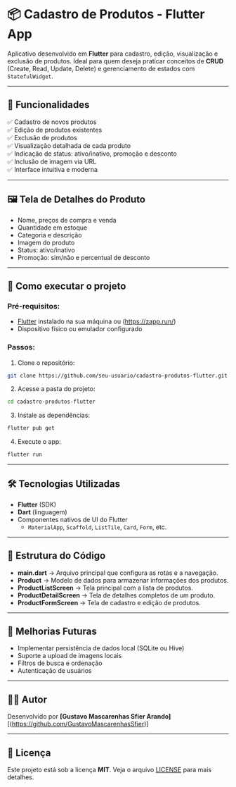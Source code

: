 # 📦 Cadastro de Produtos - Flutter App

Aplicativo desenvolvido em **Flutter** para cadastro, edição, visualização e exclusão de produtos. Ideal para quem deseja praticar conceitos de **CRUD** (Create, Read, Update, Delete) e gerenciamento de estados com `StatefulWidget`.

---

## 🎯 Funcionalidades

✅ Cadastro de novos produtos  
✅ Edição de produtos existentes  
✅ Exclusão de produtos  
✅ Visualização detalhada de cada produto  
✅ Indicação de status: ativo/inativo, promoção e desconto  
✅ Inclusão de imagem via URL  
✅ Interface intuitiva e moderna

---

## 🖼️ Tela de Detalhes do Produto

- Nome, preços de compra e venda
- Quantidade em estoque
- Categoria e descrição
- Imagem do produto
- Status: ativo/inativo
- Promoção: sim/não e percentual de desconto

---

## 🚀 Como executar o projeto

### Pré-requisitos:

- [Flutter](https://flutter.dev/docs/get-started/install) instalado na sua máquina ou (https://zapp.run/)
- Dispositivo físico ou emulador configurado

### Passos:

1. Clone o repositório:

```bash
git clone https://github.com/seu-usuario/cadastro-produtos-flutter.git
```

2. Acesse a pasta do projeto:

```bash
cd cadastro-produtos-flutter
```

3. Instale as dependências:

```bash
flutter pub get
```

4. Execute o app:

```bash
flutter run
```

---

## 🛠️ Tecnologias Utilizadas

- **Flutter** (SDK)
- **Dart** (linguagem)
- Componentes nativos de UI do Flutter
  - `MaterialApp`, `Scaffold`, `ListTile`, `Card`, `Form`, etc.

---

## 📂 Estrutura do Código

- **main.dart** → Arquivo principal que configura as rotas e a navegação.
- **Product** → Modelo de dados para armazenar informações dos produtos.
- **ProductListScreen** → Tela principal com a lista de produtos.
- **ProductDetailScreen** → Tela de detalhes completos de um produto.
- **ProductFormScreen** → Tela de cadastro e edição de produtos.

---

## 📝 Melhorias Futuras

- Implementar persistência de dados local (SQLite ou Hive)
- Suporte a upload de imagens locais
- Filtros de busca e ordenação
- Autenticação de usuários

---

## 👨‍💻 Autor

Desenvolvido por **[Gustavo Mascarenhas Sfier Arando]**  
[(https://github.com/GustavoMascarenhasSfier)]

---

## 📄 Licença

Este projeto está sob a licença **MIT**. Veja o arquivo [LICENSE](LICENSE) para mais detalhes.
